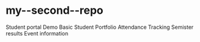 # my--second--repo
Student portal Demo
Basic Student Portfolio
Attendance Tracking
Semister results
Event information
